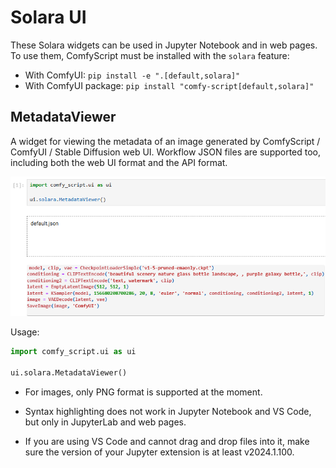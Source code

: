 # Solara UI
These Solara widgets can be used in Jupyter Notebook and in web pages. To use them, ComfyScript must be installed with the `solara` feature:
- With ComfyUI: `pip install -e ".[default,solara]"`
- With ComfyUI package: `pip install "comfy-script[default,solara]"`

## MetadataViewer
A widget for viewing the metadata of an image generated by ComfyScript / ComfyUI / Stable Diffusion web UI. Workflow JSON files are supported too, including both the web UI format and the API format.

![](images/Solara/MetadataViewer.png)

Usage:
```python
import comfy_script.ui as ui

ui.solara.MetadataViewer()
```

- For images, only PNG format is supported at the moment.

- Syntax highlighting does not work in Jupyter Notebook and VS Code, but only in JupyterLab and web pages.

- If you are using VS Code and cannot drag and drop files into it, make sure the version of your Jupyter extension is at least v2024.1.100.